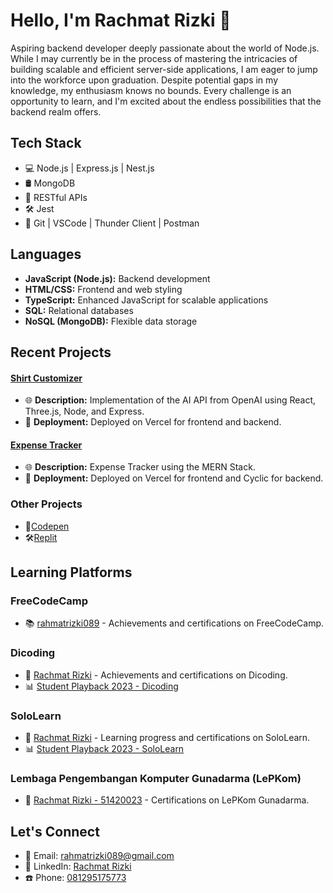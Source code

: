# Hello, I'm Rachmat Rizki 👋

Aspiring backend developer deeply passionate about the world of Node.js. While I may currently be in the process of mastering the intricacies of building scalable and efficient server-side applications, I am eager to jump into the workforce upon graduation. Despite potential gaps in my knowledge, my enthusiasm knows no bounds. Every challenge is an opportunity to learn, and I'm excited about the endless possibilities that the backend realm offers.
<!-- ![GitHub Stats](https://github-readme-stats.vercel.app/api?username=RR-089&show_icons=true&hide=issues&hide_border=true&theme=dark) -->

## Tech Stack
- 💻 Node.js | Express.js | Nest.js
- 🛢️ MongoDB
- 🚀 RESTful APIs
- 🛠️ Jest
- 🔧 Git | VSCode | Thunder Client | Postman

## Languages
- **JavaScript (Node.js):** Backend development 
- **HTML/CSS:** Frontend and web styling 
- **TypeScript:** Enhanced JavaScript for scalable applications 
- **SQL:** Relational databases 
- **NoSQL (MongoDB):** Flexible data storage 

## Recent Projects

#### [Shirt Customizer](https://implementasi-open-aiapi-dalle-client.vercel.app/)
- 🌐 **Description:** Implementation of the AI API from OpenAI using React, Three.js, Node, and Express.
- 🚀 **Deployment:** Deployed on Vercel for frontend and backend.

#### [Expense Tracker](https://mern-expense-tracker-teal.vercel.app/)
- 🌐 **Description:** Expense Tracker using the MERN Stack.
- 🚀 **Deployment:** Deployed on Vercel for frontend and Cyclic for backend.

### Other Projects
- 🚀[Codepen](https://codepen.io/rr-089)
- 🛠️[Replit](https://replit.com/@RR-089)

## Learning Platforms

### FreeCodeCamp
- 📚 [rahmatrizki089](https://www.freecodecamp.org/rachmatrizki089) - Achievements and certifications on FreeCodeCamp.
### Dicoding
- 📙 [Rachmat Rizki](https://www.dicoding.com/users/ucokgg/academies) - Achievements and certifications on Dicoding.
- 📊 [Student Playback 2023 - Dicoding](https://drive.google.com/file/d/1tLcH1cVAhI-PYOas-Ga9DahgnLVgwUS9/view?usp=sharing)
### SoloLearn
- 📖 [Rachmat Rizki](https://www.sololearn.com/en/profile/30428483) - Learning progress and certifications on SoloLearn.
- 📊 [Student Playback 2023 - SoloLearn](https://drive.google.com/file/d/1BGzWwezoHkMp0UL3tIrgUucNALuNmkbS/view?usp=sharing)
### Lembaga Pengembangan Komputer Gunadarma (LePKom)
- 📘 [Rachmat Rizki - 51420023](https://e-sert.gunadarma.ac.id/detail/51420023) - Certifications on LePKom Gunadarma.


<!-- Let's Connect -->
## Let's Connect
- 📧 Email: rahmatrizki089@gmail.com
- 💼 LinkedIn: [Rachmat Rizki](https://www.linkedin.com/in/rachmat-rizki-089-ucokgg/)
- ☎️ Phone: [081295175773](https://api.whatsapp.com/send?phone=6281295175773)

<!--
## GitHub Stats
![Ucok GitHub Stats](https://github-readme-stats.vercel.app/api?username=RR-089&show_icons=true&theme=radical)

## Top Languages
![Top Languages](https://github-readme-stats.vercel.app/api/top-langs/?username=RR-089&layout=compact&theme=radical)
-->
